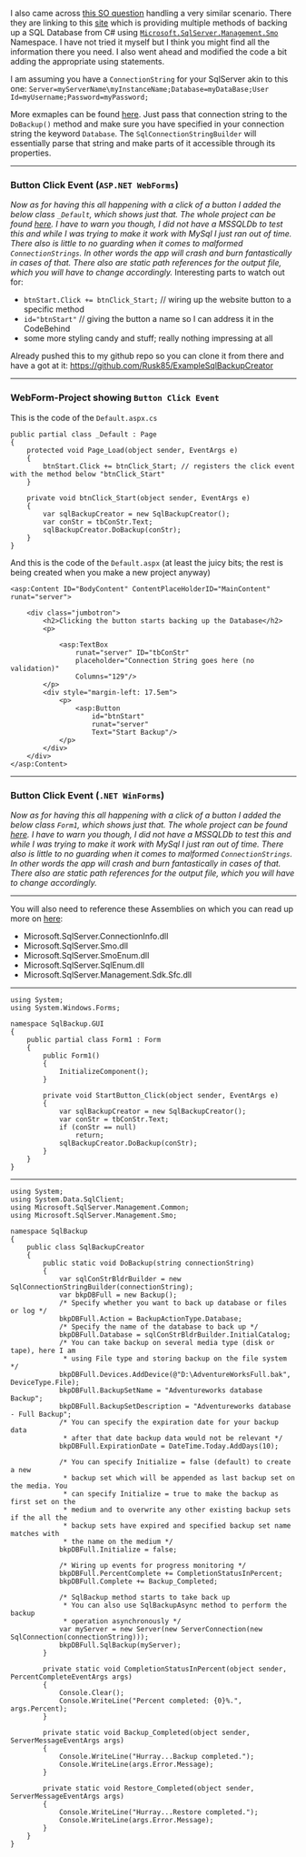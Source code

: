 I also came across [this SO question](http://stackoverflow.com/a/9835603/1352384) handling a very similar scenario.
There they are linking to this [site](http://www.mssqltips.com/sqlservertip/1849/backup-and-restore-sql-server-databases-programmatically-with-smo/) which is providing multiple methods of backing up a SQL Database from C# using [`Microsoft.SqlServer.Management.Smo`](https://msdn.microsoft.com/en-us/library/microsoft.sqlserver.management.smo.backup(v=sql.120).aspx) Namespace. I have not tried it myself but I think you might find all the information there you need.
I also went ahead and modified the code a bit adding the appropriate using statements. 

I am assuming you have a `ConnectionString` for your SqlServer akin to this one: `Server=myServerName\myInstanceName;Database=myDataBase;User Id=myUsername;Password=myPassword;` 

More exmaples can be found [here](https://www.connectionstrings.com/sql-server/).
Just pass that connection string to the `DoBackup()` method and make sure you have specified in your connection string the keyword `Database`. The `SqlConnectionStringBuilder` will essentially parse that string and make parts of it accessible through its properties.
<hr>

### Button Click Event (`ASP.NET WebForms`)


_Now as for having this all happening with a click of a button I added the below class `_Default`, which shows just that. The whole project can be found [here](https://github.com/Rusk85/ExampleSqlBackupCreator).
I have to warn you though, I did not have a MSSQLDb to test this and while I was trying to make it work with MySql I just ran out of time. There also is little to no guarding when it comes to malformed `ConnectionStrings`. In other words the app will crash and burn fantastically in cases of that.
There also are static path references for the output file, which you will have to change accordingly._
Interesting parts to watch out for:

- `btnStart.Click += btnClick_Start;` // wiring up the website button to a specific method
- `id="btnStart"` // giving the button a name so I can address it in the CodeBehind
- some more styling candy and stuff; really nothing impressing at all

Already pushed this to my github repo so you can clone it from there and have a got at it: https://github.com/Rusk85/ExampleSqlBackupCreator

<hr>

### WebForm-Project showing `Button Click Event`

This is the code of the `Default.aspx.cs`

    public partial class _Default : Page
    {
        protected void Page_Load(object sender, EventArgs e)
        {
            btnStart.Click += btnClick_Start; // registers the click event with the method below "btnClick_Start"
        }

        private void btnClick_Start(object sender, EventArgs e)
        {
            var sqlBackupCreator = new SqlBackupCreator();
            var conStr = tbConStr.Text;
            sqlBackupCreator.DoBackup(conStr);
        }
    }


And this is the code of the `Default.aspx` (at least the juicy bits; the rest is being created when you make a new project anyway)

	<asp:Content ID="BodyContent" ContentPlaceHolderID="MainContent" runat="server">

		<div class="jumbotron">
			<h2>Clicking the button starts backing up the Database</h2>
			<p>

				<asp:TextBox
					runat="server" ID="tbConStr"
					placeholder="Connection String goes here (no validation)"
					Columns="129"/>
			</p>
			<div style="margin-left: 17.5em">
				<p>
					<asp:Button
						id="btnStart"
						runat="server"
						Text="Start Backup"/>
				</p>
			</div>
		</div>
	</asp:Content>

<hr>

### Button Click Event (`.NET WinForms`)

_Now as for having this all happening with a click of a button I added the below class `Form1`, which shows just that. The whole project can be found [here](https://github.com/Rusk85/ExampleSqlBackupCreator).
I have to warn you though, I did not have a MSSQLDb to test this and while I was trying to make it work with MySql I just ran out of time. There also is little to no guarding when it comes to malformed `ConnectionStrings`. In other words the app will crash and burn fantastically in cases of that.
There also are static path references for the output file, which you will have to change accordingly._
<hr>

You will also need to reference these Assemblies on which you can read up more on [here](https://www.mssqltips.com/sqlservertip/1826/getting-started-with-sql-server-management-objects-smo/):

- Microsoft.SqlServer.ConnectionInfo.dll
- Microsoft.SqlServer.Smo.dll
- Microsoft.SqlServer.SmoEnum.dll
- Microsoft.SqlServer.SqlEnum.dll
- Microsoft.SqlServer.Management.Sdk.Sfc.dll    
    
<hr>
	
	using System;
	using System.Windows.Forms;

	namespace SqlBackup.GUI
	{
		public partial class Form1 : Form
		{
			public Form1()
			{
				InitializeComponent();
			}

			private void StartButton_Click(object sender, EventArgs e)
			{
				var sqlBackupCreator = new SqlBackupCreator();
				var conStr = tbConStr.Text;
				if (conStr == null)
					return;
				sqlBackupCreator.DoBackup(conStr);
			}
		}
	}

<hr>

	using System;
	using System.Data.SqlClient;
	using Microsoft.SqlServer.Management.Common;
	using Microsoft.SqlServer.Management.Smo;

	namespace SqlBackup
	{
		public class SqlBackupCreator
		{
			public static void DoBackup(string connectionString)
			{
				var sqlConStrBldrBuilder = new SqlConnectionStringBuilder(connectionString);
				var bkpDBFull = new Backup();
				/* Specify whether you want to back up database or files or log */
				bkpDBFull.Action = BackupActionType.Database;
				/* Specify the name of the database to back up */
				bkpDBFull.Database = sqlConStrBldrBuilder.InitialCatalog;
				/* You can take backup on several media type (disk or tape), here I am
				 * using File type and storing backup on the file system */
				bkpDBFull.Devices.AddDevice(@"D:\AdventureWorksFull.bak", DeviceType.File);
				bkpDBFull.BackupSetName = "Adventureworks database Backup";
				bkpDBFull.BackupSetDescription = "Adventureworks database - Full Backup";
				/* You can specify the expiration date for your backup data
				 * after that date backup data would not be relevant */
				bkpDBFull.ExpirationDate = DateTime.Today.AddDays(10);

				/* You can specify Initialize = false (default) to create a new 
				 * backup set which will be appended as last backup set on the media. You
				 * can specify Initialize = true to make the backup as first set on the
				 * medium and to overwrite any other existing backup sets if the all the
				 * backup sets have expired and specified backup set name matches with
				 * the name on the medium */
				bkpDBFull.Initialize = false;

				/* Wiring up events for progress monitoring */
				bkpDBFull.PercentComplete += CompletionStatusInPercent;
				bkpDBFull.Complete += Backup_Completed;

				/* SqlBackup method starts to take back up
				 * You can also use SqlBackupAsync method to perform the backup 
				 * operation asynchronously */
				var myServer = new Server(new ServerConnection(new SqlConnection(connectionString)));
				bkpDBFull.SqlBackup(myServer);
			}

			private static void CompletionStatusInPercent(object sender, PercentCompleteEventArgs args)
			{
				Console.Clear();
				Console.WriteLine("Percent completed: {0}%.", args.Percent);
			}

			private static void Backup_Completed(object sender, ServerMessageEventArgs args)
			{
				Console.WriteLine("Hurray...Backup completed.");
				Console.WriteLine(args.Error.Message);
			}

			private static void Restore_Completed(object sender, ServerMessageEventArgs args)
			{
				Console.WriteLine("Hurray...Restore completed.");
				Console.WriteLine(args.Error.Message);
			}
		}
	}
	
